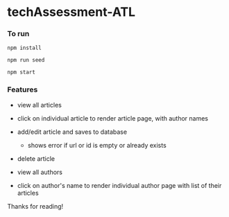 # techAssessment-ATL

### To run

`npm install`

`npm run seed`

`npm start`

### Features

- view all articles
- click on individual article to render article page, with author names
- add/edit article and saves to database
  - shows error if url or id is empty or already exists
- delete article

- view all authors
- click on author's name to render individual author page with list of their articles

Thanks for reading!
